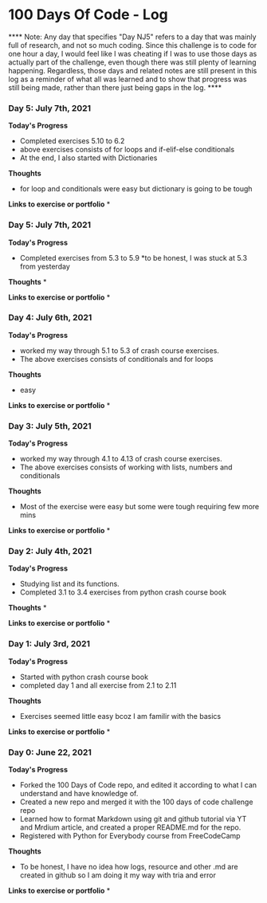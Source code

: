 # 100 Days Of Code - Log
**** Note: Any day that specifies "Day NJ5" refers to a day that was mainly full of research, and not so much coding. Since this challenge is to code for one hour a day, I would feel like I was cheating if I was to use those days as actually part of the challenge, even though there was still plenty of learning happening. Regardless, those days and related notes are still present in this log as a reminder of what all was learned and to show that progress was still being made, rather than there just being gaps in the log. ****





### Day 5: July 7th, 2021

**Today's Progress**
* Completed exercises 5.10 to 6.2 
* above exercises consists of for loops and if-elif-else conditionals
* At the end, I also started with Dictionaries

**Thoughts**
* for loop and conditionals were easy but dictionary is going to be tough

**Links to exercise or portfolio**
*



### Day 5: July 7th, 2021

**Today's Progress**
* Completed exercises from 5.3 to 5.9 
*to be honest, I was stuck at 5.3 from yesterday

**Thoughts**
* 

**Links to exercise or portfolio**
*



### Day 4: July 6th, 2021

**Today's Progress**
* worked my way through 5.1 to 5.3 of crash course exercises.
* The above exercises consists of conditionals and for loops

**Thoughts**
* easy

**Links to exercise or portfolio**
*



### Day 3: July 5th, 2021

**Today's Progress**
* worked my way through 4.1 to 4.13 of crash course exercises.
* The above exercises consists of working with lists, numbers and conditionals

**Thoughts**
* Most of the exercise were easy but some were tough requiring few more mins 

**Links to exercise or portfolio**
*



### Day 2: July 4th, 2021

**Today's Progress**
* Studying list and its functions.
* Completed 3.1 to 3.4 exercises from python crash course book

**Thoughts**
* 

**Links to exercise or portfolio**
*  



### Day 1: July 3rd, 2021

**Today's Progress**
* Started with python crash course book
* completed day 1 and all exercise from 2.1 to 2.11

**Thoughts**
* Exercises seemed little easy bcoz I am familir with the basics

**Links to exercise or portfolio**
*  



### Day 0: June 22, 2021

**Today's Progress**
* Forked the 100 Days of Code repo, and edited it according to what I can understand and have knowledge of.
* Created a new repo and merged it with the 100 days of code challenge repo
* Learned how to format Markdown using git and github tutorial via YT and Mrdium article, and created a proper README.md for the repo.
* Registered with Python for Everybody course from FreeCodeCamp

**Thoughts**
* To be honest, I have no idea how logs, resource and other .md are created in github so I am doing it my way with tria and error

**Links to exercise or portfolio**
*  